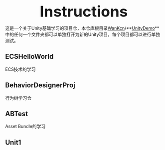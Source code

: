 <div align='center' ><font size='70'><b>Instructions</b></font></div>

这是一个关于Unity基础学习的项目仓，本仓库根目录[WanKcn](https://github.com/WanKcn)/**[UnityDemo](https://github.com/WanKcn/UnityDemo)**中的任何一个文件夹都可以单独打开为新的Unity项目，每个项目都可以进行单独测试。

## ECSHelloWorld

ECS技术的学习

## BehaviorDesignerProj

行为树学习仓

## ABTest

Asset Bundle的学习

## Unit1

